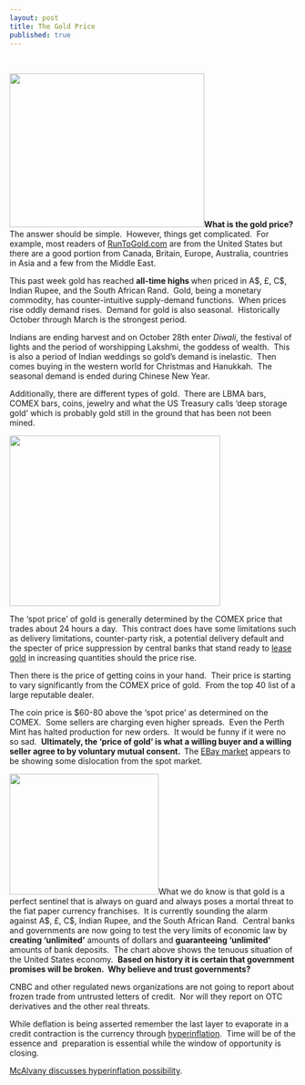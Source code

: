 ```yaml
---
layout: post
title: The Gold Price
published: true
---
```

<p> </p>
<p><span><strong><img class="alignright" title="M3 v GDP" src="{{ site.baseurl }}/images/M3-v-GDP.jpg" alt="" width="342" height="270" />What is the gold price?</strong>  The answer should be simple.  However, things get complicated.  For example, most readers of <a href="http://www.runtogold.com/">RunToGold.com</a> are from the United States but there are a good portion from Canada, Britain, Europe, Australia, countries in Asia and a few from the Middle East.</span></p>
<p><span>This past week gold has reached <strong>all-time highs </strong>when priced in A$, £, C$, Indian Rupee, and the South African Rand.  Gold, being a monetary commodity, has counter-intuitive supply-demand functions.  When prices rise oddly demand rises.  Demand for gold is also seasonal.  Historically October through March is the strongest period.</span></p>
<p><span>Indians are ending harvest and on October 28th enter <em>Diwali</em>, the festival of lights and the period of worshipping Lakshmi, the goddess of wealth.  This is also a period of Indian weddings so gold’s demand is inelastic.  Then comes buying in the western world for Christmas and Hanukkah.  The seasonal demand is ended during Chinese New Year.</span></p>
<p><span>Additionally, there are different types of gold.  There are LBMA bars, COMEX bars, coins, jewelry and what the US Treasury calls ‘deep storage gold’ which is probably gold still in the ground that has been not been mined.</span></p>
<p><img class="alignright" title="Apmex October 19 2008 Out Of Stock" src="{{ site.baseurl }}/images/ApmexOct19.png" alt="" width="370" height="299" /></p>
<p><span>The ‘spot price’ of gold is generally determined by the COMEX price that trades about 24 hours a day.  This contract does have some limitations such as delivery limitations, counter-party risk, a potential delivery default and the specter of price suppression by central banks that stand ready to <a href="http://www.runtogold.com/2008/10/central-bank-gold-lease-rates/">lease gold</a> in increasing quantities should the price rise.</span></p>
<p><span>Then there is the price of getting coins in your hand.  Their price is starting to vary significantly from the COMEX price of gold.  From the top 40 list of a large reputable dealer.</span></p>
<p><span>The coin price is $60-80 above the ‘spot price’ as determined on the COMEX.  Some sellers are charging even higher spreads.  Even the Perth Mint has halted production for new orders.  It would be funny if it were no so sad.  <strong>Ultimately, the ‘price of gold’ is what a willing buyer and a willing seller agree to by voluntary mutual consent.  </strong>The <a href="http://silverbids.com/?page_id=374" target="_blank">EBay market</a> appears to be showing some dislocation from the spot market.</span></p>
<p><span><img class="alignleft" title="Silverbids chart price" src="{{ site.baseurl }}/images/417896000000005017.png" alt="" width="262" height="212" />What we do know is that gold is a perfect sentinel that is always on guard and always poses a mortal threat to the fiat paper currency franchises.  It is currently sounding the alarm against A$, £, C$, Indian Rupee, and the South African Rand.  Central banks and governments are now going to test the very limits of economic law by <strong>creating ‘unlimited’</strong> amounts of dollars and <strong>guaranteeing ‘unlimited’ </strong>amounts of bank deposits.  The chart above shows the tenuous situation of the United States economy.  <strong>Based on history it is certain that government promises will be broken.  Why believe and trust governments?</strong></span></p>
<p>CNBC and other regulated news organizations are not going to report about frozen trade from untrusted letters of credit.  Nor will they report on OTC derivatives and the other real threats.</p>
<p><span>While deflation is being asserted remember the last layer to evaporate in a credit contraction is the currency through <a href="http://www.runtogold.com/2008/08/us-dollar-in-hyperinflation/">hyperinflation</a>.  Time will be of the essence and  preparation is essential while the window of opportunity is closing.</span></p>
<p><a href="http://runtogold.com/sounds/MAHyperinflation.mp3">McAlvany discusses hyperinflation possibility</a>.</p>

